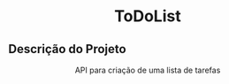 <h1 align="center">ToDoList</h1>

## Descrição do Projeto
<p align="center">API para criação de uma lista de tarefas</p>


